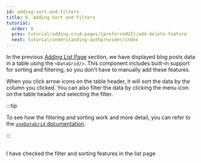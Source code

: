 ```yaml
---
id: adding-sort-and-filters
title: 6. Adding Sort and Filters
tutorial:
  order: 0
  prev: tutorial/adding-crud-pages/{preferredUI}/add-delete-feature
  next: tutorial/understanding-authprovider/index
---
```


In the previous [Adding List Page](/docs/tutorial/adding-crud-pages/mui/index) section, we have displayed blog posts data in a table using the `<DataGrid/>`. This component includes built-in support for sorting and filtering, so you don't have to manually add these features.

When you click arrow icons on the table header, it will sort the data by the column you clicked. You can also filter the data by clicking the menu icon on the table header and selecting the filter.

:::tip

To see how the filtering and sorting work and more detail, you can refer to the [`useDataGrid` documentation](/docs/ui-integrations/material-ui/hooks/use-data-grid/index).

:::

<br/>

<Checklist>

<ChecklistItem id="add-search-and-filters-mui">
I have checked the filter and sorting features in the list page
</ChecklistItem>

</Checklist>
